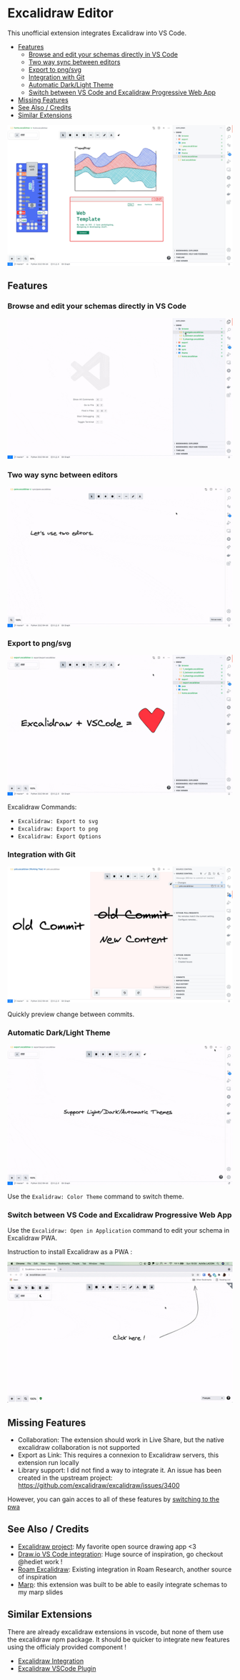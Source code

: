 # Excalidraw Editor

This unofficial extension integrates Excalidraw into VS Code.

- [Features](#features)
	- [Browse and edit your schemas directly in VS Code](#browse-and-edit-your-schemas-directly-in-vs-code)
	- [Two way sync between editors](#two-way-sync-between-editors)
	- [Export to png/svg](#export-to-pngsvg)
	- [Integration with Git](#integration-with-git)
	- [Automatic Dark/Light Theme](#automatic-darklight-theme)
	- [Switch between VS Code and Excalidraw Progressive Web App](#switch-between-vs-code-and-excalidraw-progressive-web-app)
- [Missing Features](#missing-features)
- [See Also / Credits](#see-also--credits)
- [Similar Extensions](#similar-extensions)

![](doc/home.jpg)

## Features

### Browse and edit your schemas directly in VS Code

![](doc/browse.gif)

### Two way sync between editors

![](doc/sync.gif)

### Export to png/svg

![](doc/export.gif)

Excalidraw Commands:
- `Excalidraw: Export to svg`
- `Excalidraw: Export to png`
- `Excalidraw: Export Options`

### Integration with Git

![](doc/scm.jpg)

Quickly preview change between commits.

### Automatic Dark/Light Theme

![](doc/theme.gif)

Use the `Exalidraw: Color Theme` command to switch theme.

### Switch between VS Code and Excalidraw Progressive Web App

Use the `Excalidraw: Open in Application` command to edit your schema in Excalidraw PWA.

Instruction to install Excalidraw as a PWA :

![](doc/pwa.gif)

## Missing Features

- Collaboration: The extension should work in Live Share, but the native excalidraw collaboration is not supported
- Export as Link: This requires a connexion to Excalidraw servers, this extension run locally
- Library support: I did not find a way to integrate it.
  An issue has been created in the upstream project: https://github.com/excalidraw/excalidraw/issues/3400

However, you can gain acces to all of these features by [switching to the pwa](#switch-between-vs-code-and-excalidraw-pwa)

## See Also / Credits

- [Excalidraw project](https://github.com/excalidraw/excalidraw): My favorite open source drawing app <3
- [Draw.io VS Code integration](https://marketplace.visualstudio.com/items?itemName=hediet.vscode-drawio): Huge source of inspiration, go checkout @hediet work !
- [Roam Excalidraw](https://roam-excalidraw.com/): Existing integration in Roam Research, another source of inspiration
- [Marp](https://marketplace.visualstudio.com/items?itemName=marp-team.marp-vscode): this extension was built to be able to easily integrate schemas to my marp slides

## Similar Extensions

There are already excalidraw extensions in vscode, but none of them use the excalidraw npm package.
It should be quicker to integrate new features using the officialy provided component !

- [Excalidraw Integration](https://marketplace.visualstudio.com/items?itemName=brijeshb42.vscode-excalidraw)
- [Excalidraw VSCode Plugin](https://marketplace.visualstudio.com/items?itemName=jkchao.vscode-excalidraw-plugin)
